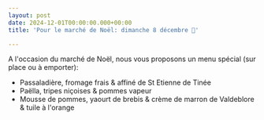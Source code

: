 ```yaml
---
layout: post
date: 2024-12-01T00:00:00.000+00:00
title: 'Pour le marché de Noël: dimanche 8 décembre 🎄'

---
```

A l'occasion du marché de Noël, nous vous proposons un menu spécial (sur place ou à emporter):  
- Passaladière, fromage frais & affiné de St Etienne de Tinée
- Paëlla, tripes niçoises & pommes vapeur
- Mousse de pommes, yaourt de brebis & crème de marron de Valdeblore & tuile à l'orange
